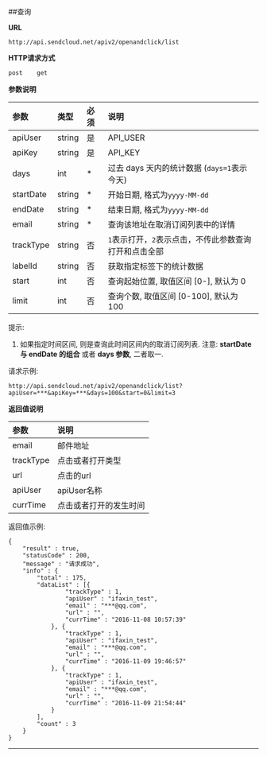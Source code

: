
##查询
     
**URL**
```  
http://api.sendcloud.net/apiv2/openandclick/list
```
   
**HTTP请求方式**   
```bash
post    get
```
    
**参数说明**    
    
|参数|类型|必须|说明|
|:---|:---|:---|:---|  
|apiUser|string|是|API_USER|
|apiKey|string|是|API_KEY|
|days|int|*|过去 days 天内的统计数据 (`days=1`表示今天)| 
|startDate|string|*|开始日期, 格式为`yyyy-MM-dd`|
|endDate|string|*|结束日期, 格式为`yyyy-MM-dd`|
|email|string|*|查询该地址在取消订阅列表中的详情|
|trackType|string|否|`1`表示打开，`2`表示点击，不传此参数查询打开和点击全部|
|labelId|string|否|获取指定标签下的统计数据|
|start|int|否|查询起始位置, 取值区间 [0-], 默认为 0|
|limit|int|否|查询个数, 取值区间 [0-100], 默认为 100|

提示:

1. 如果指定时间区间, 则是查询此时间区间内的取消订阅列表. 注意: **startDate 与 endDate 的组合** 或者 **days 参数**, 二者取一. 
    
请求示例:
```
http://api.sendcloud.net/apiv2/openandclick/list?apiUser=***&apiKey=***&days=100&start=0&limit=3 
```
    
**返回值说明**    
    
|参数|说明|
|:---|:---|
|email|邮件地址|
|trackType|点击或者打开类型|
|url|点击的url|
|apiUser|apiUser名称|
|currTime|点击或者打开的发生时间|
    
返回值示例:
```
{
	"result" : true,
	"statusCode" : 200,
	"message" : "请求成功",
	"info" : {
		"total" : 175,
		"dataList" : [{
				"trackType" : 1,
				"apiUser" : "ifaxin_test",
				"email" : "***@qq.com",
				"url" : "",
				"currTime" : "2016-11-08 10:57:39"
			}, {
				"trackType" : 1,
				"apiUser" : "ifaxin_test",
				"email" : "***@qq.com",
				"url" : "",
				"currTime" : "2016-11-09 19:46:57"
			}, {
				"trackType" : 1,
				"apiUser" : "ifaxin_test",
				"email" : "***@qq.com",
				"url" : "",
				"currTime" : "2016-11-09 21:54:44"
			}
		],
		"count" : 3
	}
}
```

- - -
